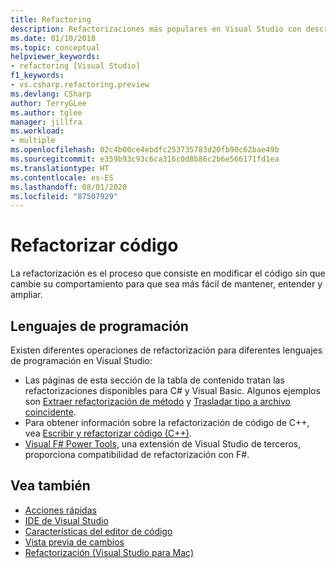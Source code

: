 ```yaml
---
title: Refactoring
description: Refactorizaciones más populares en Visual Studio con descripciones y ejemplos.
ms.date: 01/10/2018
ms.topic: conceptual
helpviewer_keywords:
- refactoring [Visual Studio]
f1_keywords:
- vs.csharp.refactoring.preview
ms.devlang: CSharp
author: TerryGLee
ms.author: tglee
manager: jillfra
ms.workload:
- multiple
ms.openlocfilehash: 02c4b00ce4ebdfc253735783d20fb90c62bae49b
ms.sourcegitcommit: e359b93c93c6ca316c0d8b86c2b6e566171fd1ea
ms.translationtype: HT
ms.contentlocale: es-ES
ms.lasthandoff: 08/01/2020
ms.locfileid: "87507929"
---
```

# <a name="refactor-code"></a>Refactorizar código

La refactorización es el proceso que consiste en modificar el código sin que cambie su comportamiento para que sea más fácil de mantener, entender y ampliar.

## <a name="programming-languages"></a>Lenguajes de programación

Existen diferentes operaciones de refactorización para diferentes lenguajes de programación en Visual Studio:

- Las páginas de esta sección de la tabla de contenido tratan las refactorizaciones disponibles para C# y Visual Basic. Algunos ejemplos son [Extraer refactorización de método](reference/extract-method.md) y [Trasladar tipo a archivo coincidente](reference/move-type-to-matching-file.md).
- Para obtener información sobre la refactorización de código de C++, vea [Escribir y refactorizar código (C++)](/cpp/ide/writing-and-refactoring-code-cpp).
- [Visual F# Power Tools](https://marketplace.visualstudio.com/items?itemName=FSharpSoftwareFoundation.VisualFPowerTools), una extensión de Visual Studio de terceros, proporciona compatibilidad de refactorización con F#.

## <a name="see-also"></a>Vea también

- [Acciones rápidas](../ide/quick-actions.md)
- [IDE de Visual Studio](../get-started/visual-studio-ide.md)
- [Características del editor de código](../ide/writing-code-in-the-code-and-text-editor.md)
- [Vista previa de cambios](../ide/preview-changes.md)
- [Refactorización (Visual Studio para Mac)](/visualstudio/mac/refactoring)
